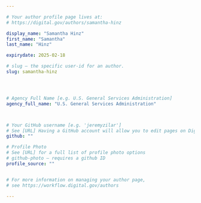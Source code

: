```yaml
---

# Your author profile page lives at:
# https://digital.gov/authors/samantha-hinz

display_name: "Samantha Hinz"
first_name: "Samantha"
last_name: "Hinz"

expirydate: 2025-02-18

# slug — the specific user-id for an author.
slug: samantha-hinz




# Agency Full Name [e.g. U.S. General Services Administration]
agency_full_name: "U.S. General Services Administration"



# Your GitHub username [e.g. 'jeremyzilar']
# See [URL] Having a GitHub account will allow you to edit pages on DigitalGov. The image used in your GitHub account can also be used to populate your digital.gov profile photo.
github: ""

# Profile Photo
# See [URL] for a full list of profile photo options
# github-photo — requires a github ID
profile_source: ""


# For more information on managing your author page,
# see https://workflow.digital.gov/authors

---
```

